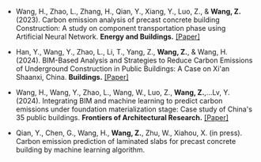 - Wang, H., Zhao, L., Zhang, H., Qian, Y., Xiang, Y., Luo, Z., & <strong>Wang, Z.</strong> (2023). Carbon emission analysis of precast concrete building Construction: A study on component transportation phase using Artificial Neural Network. <strong>Energy and Buildings.</strong> [[Paper]](https://doi.org/10.1016/j.enbuild.2023.113708)

- Han, Y., Wang, Y., Zhao, L., Li, T., Yang, Z., <strong>Wang, Z.</strong>, & Wang, H. (2024). BIM-Based Analysis and Strategies to Reduce Carbon Emissions of Underground Construction in Public Buildings: A Case on Xi'an Shaanxi, China. <strong>Buildings.</strong> [[Paper]](https://doi.org/10.3390/buildings14072134)

- Wang, H., Wang, Y., Zhao, L., Wang, W., Luo, Z., <strong>Wang, Z.</strong>,…Lv, Y. (2024). Integrating BIM and machine learning to predict carbon emissions under foundation materialization stage: Case study of China's 35 public buildings. <strong>Frontiers of Architectural Research.</strong> [[Paper]](https://doi.org/10.1016/j.foar.2024.02.008)

- Qian, Y., Chen, G., Wang, H., <strong>Wang, Z.</strong>, Zhu, W., Xiahou, X. (in press). Carbon emission prediction of laminated slabs for precast concrete building by machine learning algorithm. 
